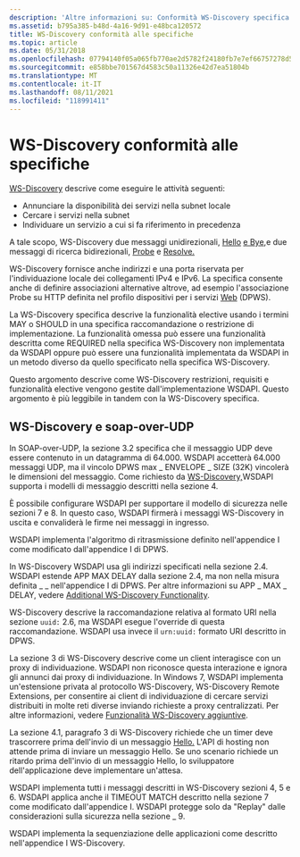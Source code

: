 ```yaml
---
description: 'Altre informazioni su: Conformità WS-Discovery specifica'
ms.assetid: b795a385-b48d-4a16-9d91-e48bca120572
title: WS-Discovery conformità alle specifiche
ms.topic: article
ms.date: 05/31/2018
ms.openlocfilehash: 07794140f05a065fb770ae2d5782f24180fb7e7ef66757278d5c5c93a3fd7e95
ms.sourcegitcommit: e858bbe701567d4583c50a11326e42d7ea51804b
ms.translationtype: MT
ms.contentlocale: it-IT
ms.lasthandoff: 08/11/2021
ms.locfileid: "118991411"
---
```

# <a name="ws-discovery-specification-compliance"></a>WS-Discovery conformità alle specifiche

[WS-Discovery](https://specs.xmlsoap.org/ws/2005/04/discovery/ws-discovery.pdf) descrive come eseguire le attività seguenti:

-   Annunciare la disponibilità dei servizi nella subnet locale
-   Cercare i servizi nella subnet
-   Individuare un servizio a cui si fa riferimento in precedenza

A tale scopo, WS-Discovery due messaggi unidirezionali, [Hello](hello-message.md) [e Bye,](bye-message.md)e due messaggi di ricerca bidirezionali, [Probe](probe-message.md) e [Resolve.](resolve-message.md)

WS-Discovery fornisce anche indirizzi e una porta riservata per l'individuazione locale dei collegamenti IPv4 e IPv6. La specifica consente anche di definire associazioni alternative altrove, ad esempio l'associazione Probe su HTTP definita nel profilo dispositivi per i servizi [Web](https://specs.xmlsoap.org/ws/2006/02/devprof/) (DPWS).

La WS-Discovery specifica descrive la funzionalità elective usando i termini MAY o SHOULD in una specifica raccomandazione o restrizione di implementazione. La funzionalità omessa può essere una funzionalità descritta come REQUIRED nella specifica WS-Discovery non implementata da WSDAPI oppure può essere una funzionalità implementata da WSDAPI in un metodo diverso da quello specificato nella specifica WS-Discovery.

Questo argomento descrive come WS-Discovery restrizioni, requisiti e funzionalità elective vengono gestite dall'implementazione WSDAPI. Questo argomento è più leggibile in tandem con la WS-Discovery specifica.

## <a name="ws-discovery-and-soap-over-udp-support"></a>WS-Discovery e soap-over-UDP

In SOAP-over-UDP, la sezione 3.2 specifica che il messaggio UDP deve essere contenuto in un datagramma di 64.000. WSDAPI accetterà 64.000 messaggi UDP, ma il vincolo DPWS max \_ ENVELOPE \_ SIZE (32K) vincolerà le dimensioni del messaggio. Come richiesto da [WS-Discovery,](https://specs.xmlsoap.org/ws/2005/04/discovery/ws-discovery.pdf)WSDAPI supporta i modelli di messaggio descritti nella sezione 4.

È possibile configurare WSDAPI per supportare il modello di sicurezza nelle sezioni 7 e 8. In questo caso, WSDAPI firmerà i messaggi WS-Discovery in uscita e convaliderà le firme nei messaggi in ingresso.

WSDAPI implementa l'algoritmo di ritrasmissione definito nell'appendice I come modificato dall'appendice I di DPWS.

In WS-Discovery WSDAPI usa gli indirizzi specificati nella sezione 2.4. WSDAPI estende APP MAX DELAY dalla sezione 2.4, ma non nella misura definita \_ \_ nell'appendice I di DPWS. Per altre informazioni su APP \_ MAX \_ DELAY, vedere [Additional WS-Discovery Functionality](additional-ws-discovery-functionality.md).

WS-Discovery descrive la raccomandazione relativa al formato URI nella sezione `uuid:` 2.6, ma WSDAPI esegue l'override di questa raccomandazione. WSDAPI usa invece il `urn:uuid:` formato URI descritto in DPWS.

La sezione 3 di WS-Discovery descrive come un client interagisce con un proxy di individuazione. WSDAPI non riconosce questa interazione e ignora gli annunci dai proxy di individuazione. In Windows 7, WSDAPI implementa un'estensione privata al protocollo WS-Discovery, WS-Discovery Remote Extensions, per consentire ai client di individuazione di cercare servizi distribuiti in molte reti diverse inviando richieste a proxy centralizzati. Per altre informazioni, vedere [Funzionalità WS-Discovery aggiuntive](additional-ws-discovery-functionality.md).

La sezione 4.1, paragrafo 3 di WS-Discovery richiede che un timer deve trascorrere prima dell'invio di un messaggio [Hello.](hello-message.md) L'API di hosting non attende prima di inviare un messaggio Hello. Se uno scenario richiede un ritardo prima dell'invio di un messaggio Hello, lo sviluppatore dell'applicazione deve implementare un'attesa.

WSDAPI implementa tutti i messaggi descritti in WS-Discovery sezioni 4, 5 e 6. WSDAPI applica anche il TIMEOUT MATCH descritto nella sezione 7 come modificato dall'appendice I. WSDAPI protegge solo da "Replay" dalle considerazioni sulla sicurezza nella sezione \_ 9.

WSDAPI implementa la sequenziazione delle applicazioni come descritto nell'appendice I WS-Discovery.

 

 



